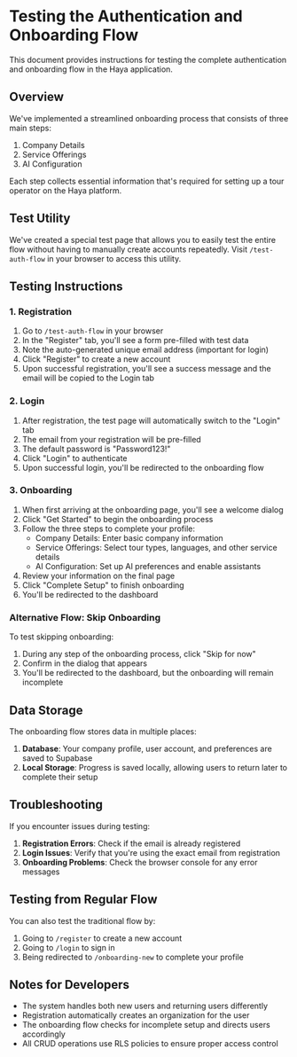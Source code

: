 # Testing the Authentication and Onboarding Flow

This document provides instructions for testing the complete authentication and onboarding flow in the Haya application.

## Overview

We've implemented a streamlined onboarding process that consists of three main steps:

1. Company Details
2. Service Offerings
3. AI Configuration

Each step collects essential information that's required for setting up a tour operator on the Haya platform.

## Test Utility

We've created a special test page that allows you to easily test the entire flow without having to manually create accounts repeatedly. Visit `/test-auth-flow` in your browser to access this utility.

## Testing Instructions

### 1. Registration

1. Go to `/test-auth-flow` in your browser
2. In the "Register" tab, you'll see a form pre-filled with test data
3. Note the auto-generated unique email address (important for login)
4. Click "Register" to create a new account
5. Upon successful registration, you'll see a success message and the email will be copied to the Login tab

### 2. Login

1. After registration, the test page will automatically switch to the "Login" tab
2. The email from your registration will be pre-filled
3. The default password is "Password123!"
4. Click "Login" to authenticate
5. Upon successful login, you'll be redirected to the onboarding flow

### 3. Onboarding

1. When first arriving at the onboarding page, you'll see a welcome dialog
2. Click "Get Started" to begin the onboarding process
3. Follow the three steps to complete your profile:
   - Company Details: Enter basic company information
   - Service Offerings: Select tour types, languages, and other service details
   - AI Configuration: Set up AI preferences and enable assistants
4. Review your information on the final page
5. Click "Complete Setup" to finish onboarding
6. You'll be redirected to the dashboard

### Alternative Flow: Skip Onboarding

To test skipping onboarding:

1. During any step of the onboarding process, click "Skip for now"
2. Confirm in the dialog that appears
3. You'll be redirected to the dashboard, but the onboarding will remain incomplete

## Data Storage

The onboarding flow stores data in multiple places:

1. **Database**: Your company profile, user account, and preferences are saved to Supabase
2. **Local Storage**: Progress is saved locally, allowing users to return later to complete their setup

## Troubleshooting

If you encounter issues during testing:

1. **Registration Errors**: Check if the email is already registered
2. **Login Issues**: Verify that you're using the exact email from registration
3. **Onboarding Problems**: Check the browser console for any error messages

## Testing from Regular Flow

You can also test the traditional flow by:

1. Going to `/register` to create a new account
2. Going to `/login` to sign in
3. Being redirected to `/onboarding-new` to complete your profile

## Notes for Developers

- The system handles both new users and returning users differently
- Registration automatically creates an organization for the user
- The onboarding flow checks for incomplete setup and directs users accordingly
- All CRUD operations use RLS policies to ensure proper access control
